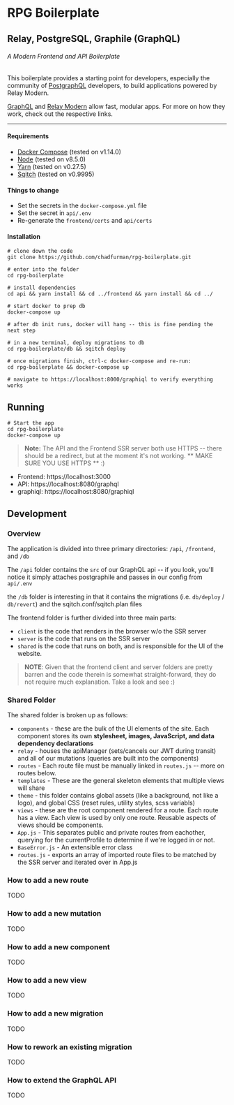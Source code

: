 # RPG Boilerplate
## Relay, PostgreSQL, Graphile (GraphQL)
###### A Modern Frontend and API Boilerplate

This boilerplate provides a starting point for developers, especially the community of [PostgraphQL](https://github.com/calebmer/postgraphql/) developers, to build applications powered by Relay Modern.

[GraphQL](http://graphql.org/) and [Relay Modern](https://facebook.github.io/relay/docs/relay-modern.html) 
allow fast, modular apps.  For more on how they work, check out the respective links.

-----
#### Requirements
* [Docker Compose](https://docs.docker.com/compose/) (tested on v1.14.0)
* [Node](https://nodejs.org) (tested on v8.5.0)
* [Yarn](https://yarnpkg.com) (tested on v0.27.5)
* [Sqitch](https://github.com/theory/sqitch) (tested on v0.9995)

#### Things to change
* Set the secrets in the `docker-compose.yml` file
* Set the secret in `api/.env`
* Re-generate the `frontend/certs` and `api/certs`

#### Installation
```
# clone down the code
git clone https://github.com/chadfurman/rpg-boilerplate.git

# enter into the folder
cd rpg-boilerplate

# install dependencies
cd api && yarn install && cd ../frontend && yarn install && cd ../

# start docker to prep db
docker-compose up 

# after db init runs, docker will hang -- this is fine pending the next step

# in a new terminal, deploy migrations to db
cd rpg-boilerplate/db && sqitch deploy

# once migrations finish, ctrl-c docker-compose and re-run:
cd rpg-boilerplate && docker-compose up 

# navigate to https://localhost:8000/graphiql to verify everything works

```

## Running
```
# Start the app
cd rpg-boilerplate
docker-compose up
```

> **Note:** The API and the Frontend SSR server both use HTTPS -- there should be a redirect, but at the moment it's not working.
> ** MAKE SURE YOU USE HTTPS ** :)

* Frontend: https://localhost:3000
* API: https://localhost:8080/graphql
* graphiql: https://localhost:8080/graphiql


## Development
### Overview
The application is divided into three primary directories: `/api`, `/frontend`, and `/db`

The `/api` folder contains the `src` of our GraphQL api -- if you look, you'll notice it simply attaches postgraphile and passes in our config from `api/.env`

the `/db` folder is interesting in that it contains the migrations (i.e. `db/deploy` / `db/revert`) and the sqitch.conf/sqitch.plan files

The frontend folder is further divided into three main parts: 
* `client` is the code that renders in the browser w/o the SSR server
* `server` is the code that runs on the SSR server
* `shared` is the code that runs on both, and is responsible for the UI of the website.

> **NOTE**: Given that the frontend client and server folders are pretty barren and the code therein is somewhat straight-forward, they do not require much explanation.  Take a look and see :)

### Shared Folder
The shared folder is broken up as follows:
* `components` - these are the bulk of the UI elements of the site.  Each component stores its own **stylesheet, images, JavaScript, and data dependency declarations**
* `relay` - houses the apiManager (sets/cancels our JWT during transit) and all of our mutations (queries are built into the components)
* `routes` - Each route file must be manually linked in `routes.js` -- more on routes below.
* `templates` - These are the general skeleton elements that multiple views will share
* `theme` - this folder contains global assets (like a background, not like a logo), and global CSS (reset rules, utility styles, scss variabls)
* `views` - these are the root component rendered for a route.  Each route has a view.  Each view is used by only one route.  Reusable aspects of views should be components.
* `App.js` - This separates public and private routes from eachother, querying for the currentProfile to determine if we're logged in or not.
* `BaseError.js` - An extensible error class
* `routes.js` - exports an array of imported route files to be matched by the SSR server and iterated over in App.js

### How to add a new route
TODO

### How to add a new mutation
TODO

### How to add a new component
TODO

### How to add a new view
TODO

### How to add a new migration
TODO

### How to rework an existing migration
TODO

### How to extend the GraphQL API
TODO

```
